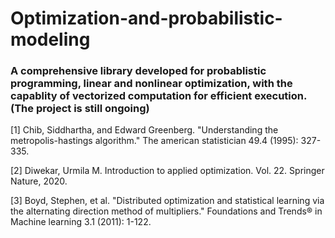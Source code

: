 # Optimization-and-probabilistic-modeling
### A comprehensive library developed for probablistic programming, linear and nonlinear optimization, with the capablity of vectorized computation for efficient execution. (The project is still ongoing)























[1] Chib, Siddhartha, and Edward Greenberg. "Understanding the metropolis-hastings algorithm." The american statistician 49.4 (1995): 327-335.

[2] Diwekar, Urmila M. Introduction to applied optimization. Vol. 22. Springer Nature, 2020.

[3] Boyd, Stephen, et al. "Distributed optimization and statistical learning via the alternating direction method of multipliers." Foundations and Trends® in Machine learning 3.1 (2011): 1-122.
